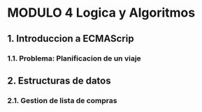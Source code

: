 # MODULO 4 Logica y Algoritmos

## 1. Introduccion a ECMAScrip
### 1.1. Problema: Planificacion de un viaje

## 2. Estructuras de datos
### 2.1. Gestion de lista de compras

